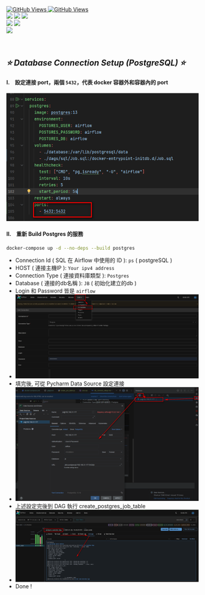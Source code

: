 <a href='https://github.com/dl-jack-123/CAED'><img alt='GitHub Views' src='https://views.whatilearened.today/views/github/dl-jack-123/CAED.svg'> 
<a href='https://github.com/dl-jack-123/CAED'><img alt='GitHub Views' src='https://img.shields.io/badge/dynamic/json?color=success&label=Clone&query=count_total&url=https://gist.githubusercontent.com/dl-jack-123/04f0f768feebd9f972d884fd1aae2114/raw/CAED_clone.json&logo=github](https://github.com/Junwu0615/How-To-Use-Clone-Shields'> <br> 
[![](https://img.shields.io/badge/Project-Apache_Airflow-blue.svg?style=plastic)](https://github.com/dl-jack-123/CAED) 
[![](https://img.shields.io/badge/Project-Docker-blue.svg?style=plastic)](https://github.com/dl-jack-123/CAED) 
[![](https://img.shields.io/badge/Project-Crawler-blue.svg?style=plastic)](https://github.com/dl-jack-123/CAED) <br>
[![](https://img.shields.io/badge/Language-Python_3.12.0-blue.svg?style=plastic)](https://www.python.org/) 
[![](https://img.shields.io/badge/Operating_System-Windows_10-blue.svg?style=plastic)](https://www.microsoft.com/zh-tw/software-download/windows10) <br>
[![](https://img.shields.io/badge/Database-PostgreSQL-yellow.svg?style=plastic)](https://github.com/dl-jack-123/CAED) 

<br>

## *⭐ Database Connection Setup (PostgreSQL) ⭐*

#### I.　設定連接 port，兩個 `5432`，代表 docker 容器外和容器內的 port
![png](../sample/db_connect_setup_0.png)

#### II.　重新 Build Postgres 的服務
```bash
docker-compose up -d --no-deps --build postgres
```
- Connection Id ( SQL 在 Airflow 中使用的 ID ): `ps` ( postgreSQL )
- HOST ( 連接主機IP ): `Your ipv4 address`
- Connection Type ( 連接資料庫類型 ): `Postgres`
- Database ( 連接的db名稱 ): `JB` ( 初始化建立的db )
- Login 和 Password 皆是 `airflow`
- ![png](../sample/db_connect_setup_1.png)
- 填完後, 可從 Pycharm Data Source 設定連接
- ![png](../sample/db_connect_setup_4.png)
- 上述設定完後到 DAG 執行 create_postgres_job_table
- ![png](../sample/db_connect_setup_5.png)
- Done !

